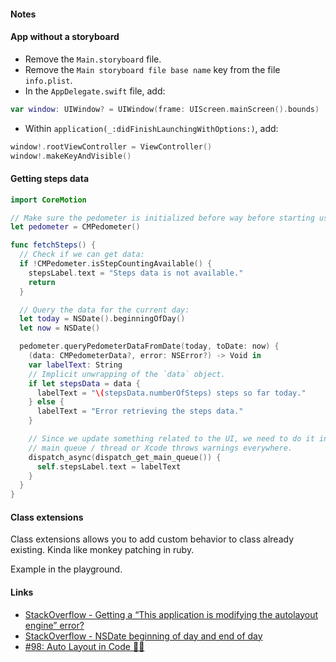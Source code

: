 #### Notes

#### App without a storyboard
- Remove the `Main.storyboard` file.
- Remove the `Main storyboard file base name` key from the file `info.plist`.
- In the `AppDelegate.swift` file, add:

```swift
var window: UIWindow? = UIWindow(frame: UIScreen.mainScreen().bounds)
```

- Within `application(_:didFinishLaunchingWithOptions:)`, add:

```swift
window!.rootViewController = ViewController()
window!.makeKeyAndVisible()
```

#### Getting steps data

```swift
import CoreMotion

// Make sure the pedometer is initialized before way before starting using it.
let pedometer = CMPedometer()

func fetchSteps() {
  // Check if we can get data:
  if !CMPedometer.isStepCountingAvailable() {
    stepsLabel.text = "Steps data is not available."
    return
  }

  // Query the data for the current day:
  let today = NSDate().beginningOfDay()
  let now = NSDate()

  pedometer.queryPedometerDataFromDate(today, toDate: now) {
    (data: CMPedometerData?, error: NSError?) -> Void in
    var labelText: String
    // Implicit unwrapping of the `data` object.
    if let stepsData = data {
      labelText = "\(stepsData.numberOfSteps) steps so far today."
    } else {
      labelText = "Error retrieving the steps data."
    }

    // Since we update something related to the UI, we need to do it in the
    // main queue / thread or Xcode throws warnings everywhere.
    dispatch_async(dispatch_get_main_queue()) {
      self.stepsLabel.text = labelText
    }
  }
}
```


#### Class extensions

Class extensions allows you to add custom behavior to class already existing.
Kinda like monkey patching in ruby.

Example in the playground.


#### Links
- [StackOverflow - Getting a “This application is modifying the autolayout engine” error?](http://stackoverflow.com/questions/28302019/getting-a-this-application-is-modifying-the-autolayout-engine-error)
- [StackOverflow - NSDate beginning of day and end of day](http://stackoverflow.com/questions/13324633/nsdate-beginning-of-day-and-end-of-day)
- [#98: Auto Layout in Code 📐📏](https://littlebitesofcocoa.com/98-auto-layout-in-code)
